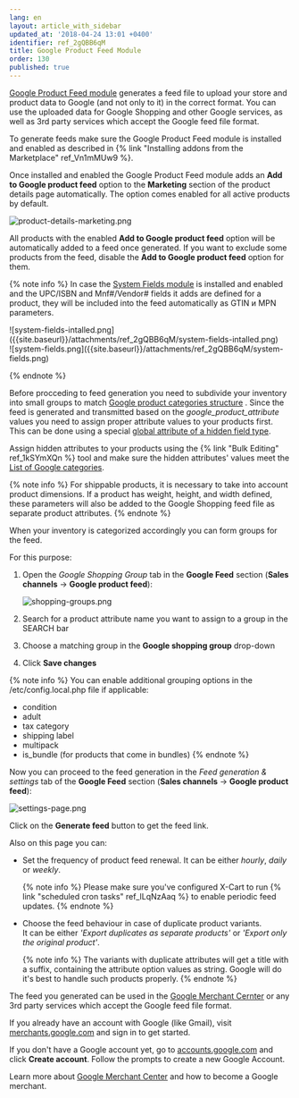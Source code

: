 ```yaml
---
lang: en
layout: article_with_sidebar
updated_at: '2018-04-24 13:01 +0400'
identifier: ref_2gQBB6qM
title: Google Product Feed Module
order: 130
published: true
---
```

[Google Product Feed module](https://market.x-cart.com/addons/google-product-feed.html "Google Product Feed Module") generates a feed file to upload your store and product data to Google (and not only to it) in the correct format. You can use the uploaded data for Google Shopping and other Google services, as well as 3rd party services which accept the Google feed file format.

To generate feeds make sure the Google Product Feed module is installed and enabled as described in {% link "Installing addons from the Marketplace" ref_Vn1mMUw9 %}.

Once installed and enabled the Google Product Feed module adds an **Add to Google product feed** option to the **Marketing** section of the product details page automatically. The option comes enabled for all active products by default. 

![product-details-marketing.png]({{site.baseurl}}/attachments/ref_2gQBB6qM/product-details-marketing.png)

All products with the enabled **Add to Google product feed** option will be automatically added to a feed once generated. If you want to exclude some products from the feed, disable the **Add to Google product feed** option for them.

{% note info %}
In case the [System Fields module](https://market.x-cart.com/addons/system-fields.html "Google Product Feed Module") is installed and enabled and the UPC/ISBN and Mnf#/Vendor# fields it adds are defined for a product, they will be included into the feed automatically as GTIN и MPN parameters.

<div class="ui stackable two column grid">
  <div class="column" markdown="span">![system-fields-intalled.png]({{site.baseurl}}/attachments/ref_2gQBB6qM/system-fields-intalled.png)</div>
  <div class="column" markdown="span">![system-fields.png]({{site.baseurl}}/attachments/ref_2gQBB6qM/system-fields.png)</div>
</div>

{% endnote %}

Before procceding to feed generation you need to subdivide your inventory into small groups to match [Google product categories structure](https://support.google.com/merchants/answer/6324436?hl=en "Google Product Feed Module") . Since the feed is generated and transmitted based on the _google_product_attribute_ values you need to assign proper attribute values to your products first. This can be done using a special [global attribute of a hidden field type](https://kb.x-cart.com/product_classes_and_attributes/managing_attribute_values.html#hidden-field). 

Assign hidden attributes to your products using the {% link "Bulk Editing" ref_1kSYmXQn %} tool and make sure the hidden attributes' values meet the [List of Google categories](https://www.google.com/basepages/producttype/taxonomy-with-ids.en-US.txt "Google Product Feed Module"). 

{% note info %}
For shippable products, it is necessary to take into account product dimensions. If a product has weight, height, and width defined, these parameters will also be added to the Google Shopping feed file as separate product attributes.
{% endnote %}

When your inventory is categorized accordingly you can form groups for the feed. 

For this purpose:

1. Open the _Google Shopping Group_ tab in the **Google Feed** section (**Sales channels** -> **Google product feed**):

   ![shopping-groups.png]({{site.baseurl}}/attachments/ref_2gQBB6qM/shopping-groups.png)

2. Search for a product attribute name you want to assign to a group in the SEARCH bar
3. Choose a matching group in the **Google shopping group** drop-down
4. Click **Save changes**

{% note info %}
You can enable additional grouping options in the /etc/config.local.php file if applicable:
  * condition 
  * adult
  * tax category 
  * shipping label
  * multipack
  * is_bundle (for products that come in bundles)
{% endnote %}

Now you can proceed to the feed generation in the _Feed generation & settings_ tab of the **Google Feed** section (**Sales channels** -> **Google product feed**):

![settings-page.png]({{site.baseurl}}/attachments/ref_2gQBB6qM/settings-page.png)

Click on the **Generate feed** button to get the feed link.

Also on this page you can:

* Set the frequency of product feed renewal. 
  It can be either _hourly_, _daily_ or _weekly_.
  
  {% note  info %}
  Please make sure you've configured X-Cart to run {% link "scheduled cron tasks" ref_lLqNzAaq %} to enable periodic feed updates.
  {% endnote %}

* Choose the feed behaviour in case of duplicate product variants.  
  It can be either _'Export duplicates as separate products'_ or _'Export only the original product'_.
  
  {% note  info %}
  The variants with duplicate attributes will get a title with a suffix, containing the attribute option values as string. Google will do it's best to handle such products properly.
  {% endnote %}


The feed you generated can be used in the [Google Merchant Cernter](https://support.google.com/merchants/answer/188493?hl=en&ref_topic=3163841 "Google Product Feed Module") or any 3rd party services which accept the Google feed file format.

If you already have an account with Google (like Gmail), visit [merchants.google.com](https://merchants.google.com/ "Google Product Feed Module") and sign in to get started.

If you don't have a Google account yet, go to [accounts.google.com](https://accounts.google.com/ "Google Product Feed Module") and click **Create account**. Follow the prompts to create a new Google Account.

Learn more about [Google Merchant Center](https://support.google.com/merchants/answer/188495?hl=en&ref_topic=3163841 "Google Product Feed Module") and how to become a Google merchant.
